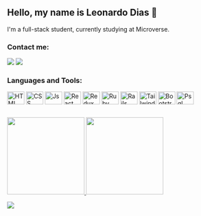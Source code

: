 ## Hello, my name is Leonardo Dias 👋<br>
I'm a full-stack student, currently studying at Microverse.

### Contact me:
<div>
  <a href="mailto:leonardodias@ucl.br" target="_blank"><img src="https://img.shields.io/badge/Gmail-D14836?style=for-the-badge&logo=gmail&logoColor=white"></a>
  <a href="https://www.linkedin.com/in/leonardo-dias-bussular/"><img src="https://img.shields.io/badge/LinkedIn-0077B5?style=for-the-badge&logo=linkedin&logoColor=white"></a>
</div>

### Languages and Tools:
<div>
  <img align="center" alt="HTML" height="30" width="40" src="https://cdn.jsdelivr.net/gh/devicons/devicon/icons/html5/html5-plain.svg">
  <img align="center" alt="CSS" height="30" width="40" src="https://cdn.jsdelivr.net/gh/devicons/devicon/icons/css3/css3-plain.svg">
  <img align="center" alt="Js" height="30" width="40" src="https://cdn.jsdelivr.net/gh/devicons/devicon/icons/javascript/javascript-plain.svg">
  <img align="center" alt="React" height="30" width="40" src="https://cdn.jsdelivr.net/gh/devicons/devicon/icons/react/react-original.svg">
  <img align="center" alt="Redux" height="30" width="40" src="https://cdn.jsdelivr.net/gh/devicons/devicon/icons/redux/redux-original.svg">
  <img align="center" alt="Ruby" height="30" width="40" src="https://cdn.jsdelivr.net/gh/devicons/devicon/icons/ruby/ruby-plain.svg">
  <img align="center" alt="Rails" height="30" width="40" src="https://cdn.jsdelivr.net/gh/devicons/devicon/icons/rails/rails-plain.svg">
  <img align="center" alt="Tailwind" height="30" width="40" src="https://cdn.jsdelivr.net/gh/devicons/devicon/icons/tailwindcss/tailwindcss-plain.svg">
  <img align="center" alt="Bootstrap" height="30" width="40" src="https://cdn.jsdelivr.net/gh/devicons/devicon/icons/bootstrap/bootstrap-original.svg">
  <img align="center" alt="Psql" height="30" width="40" src="https://cdn.jsdelivr.net/gh/devicons/devicon/icons/postgresql/postgresql-plain.svg">
</div>

##

<div>
  <a href="https://github.com/leonardodiasb">
  <img height="180em" src="https://github-readme-stats.vercel.app/api?username=leonardodiasb&show_icons=true&theme=dark&include_all_commits=true&count_private=true&border_radius=0"/>
  <img height="180em" src="https://github-readme-stats.vercel.app/api/top-langs/?username=leonardodiasb&layout=compact&langs_count=7&theme=dark&border_radius=0"/>
  </a>
</div>

![](https://komarev.com/ghpvc/?username=leonardodiasb&style=flat-square&color=brightgreen&label=Visits)

<!--
**leonardodiasb/leonardodiasb** is a ✨ _special_ ✨ repository because its `README.md` (this file) appears on your GitHub profile.

Here are some ideas to get you started:

- 🔭 I’m currently working on ...
- 🌱 I’m currently learning ...
- 👯 I’m looking to collaborate on ...
- 🤔 I’m looking for help with ...
- 💬 Ask me about ...
- 📫 How to reach me: ...
- 😄 Pronouns: ...
- ⚡ Fun fact: ...
-->
